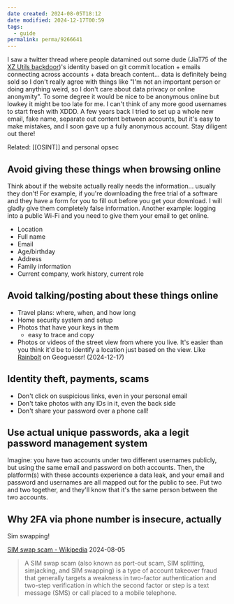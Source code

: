 ```yaml
---
date created: 2024-08-05T18:12
date modified: 2024-12-17T00:59
tags:
  - guide
permalink: perma/9266641
---
```


I saw a twitter thread where people datamined out some dude (JiaT75 of the [XZ Utils backdoor](https://en.wikipedia.org/wiki/XZ_Utils_backdoor))'s identity based on git commit location + emails connecting across accounts + data breach content... data is definitely being sold so I don't really agree with things like "I'm not an important person or doing anything weird, so I don't care about data privacy or online anonymity". To some degree it would be nice to be anonymous online but lowkey it might be too late for me. I can't think of any more good usernames to start fresh with XDDD. A few years back I tried to set up a whole new email, fake name, separate out content between accounts, but it's easy to make mistakes, and I soon gave up a fully anonymous account. Stay diligent out there!

Related: [[OSINT]] and personal opsec

## Avoid giving these things when browsing online

Think about if the website actually really needs the information... usually they don't! For example, if you're downloading the free trial of a software and they have a form for you to fill out before you get your download. I will gladly give them completely false information. Another example: logging into a public Wi-Fi and you need to give them your email to get online. 

- Location
- Full name
- Email
- Age/birthday
- Address
- Family information
- Current company, work history, current role

## Avoid talking/posting about these things online

- Travel plans: where, when, and how long
- Home security system and setup
- Photos that have your keys in them
	- easy to trace and copy
- Photos or videos of the street view from where you live. It's easier than you think it'd be to identify a location just based on the view. Like [Rainbolt](https://en.wikipedia.org/wiki/Trevor_Rainbolt) on Geoguessr! (2024-12-17)

## Identity theft, payments, scams

- Don't click on suspicious links, even in your personal email
- Don't take photos with any IDs in it, even the back side
- Don't share your password over a phone call! 

## Use actual unique passwords, aka a legit password management system

Imagine: you have two accounts under two different usernames publicly, but using the same email and password on both accounts. Then, the platform(s) with these accounts experience a data leak, and your email and password and usernames are all mapped out for the public to see. Put two and two together, and they'll know that it's the same person between the two accounts.

## Why 2FA via phone number is insecure, actually

Sim swapping!

[SIM swap scam - Wikipedia](https://en.wikipedia.org/wiki/SIM_swap_scam) 2024-08-05

> A SIM swap scam (also known as port-out scam, SIM splitting, simjacking, and SIM swapping) is a type of account takeover fraud that generally targets a weakness in two-factor authentication and two-step verification in which the second factor or step is a text message (SMS) or call placed to a mobile telephone.